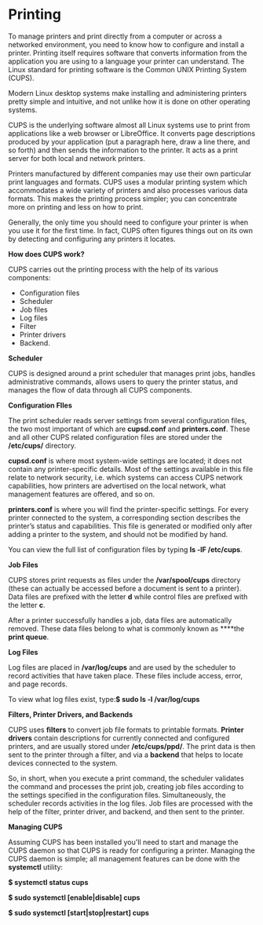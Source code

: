 # Printing

To manage printers and print directly from a computer or across a networked environment, you need to know how to configure and install a printer. Printing itself requires software that converts information from the application you are using to a language your printer can understand. The Linux standard for printing software is the Common UNIX Printing System (CUPS).

Modern Linux desktop systems make installing and administering printers pretty simple and intuitive, and not unlike how it is done on other operating systems.

CUPS is the underlying software almost all Linux systems use to print from applications like a web browser or LibreOffice. It converts page descriptions produced by your application (put a paragraph here, draw a line there, and so forth) and then sends the information to the printer. It acts as a print server for both local and network printers.

Printers manufactured by different companies may use their own particular print languages and formats. CUPS uses a modular printing system which accommodates a wide variety of printers and also processes various data formats. This makes the printing process simpler; you can concentrate more on printing and less on how to print.

Generally, the only time you should need to configure your printer is when you use it for the first time. In fact, CUPS often figures things out on its own by detecting and configuring any printers it locates.

**How does CUPS work?**

CUPS carries out the printing process with the help of its various components:

- Configuration files
- Scheduler
- Job files
- Log files
- Filter
- Printer drivers
- Backend.

**Scheduler**

CUPS is designed around a print scheduler that manages print jobs, handles administrative commands, allows users to query the printer status, and manages the flow of data through all CUPS components.

**Configuration FIles**

The print scheduler reads server settings from several configuration files, the two most important of which are **cupsd.conf** and **printers.conf**. These and all other CUPS related configuration files are stored under the **/etc/cups/** directory.

**cupsd.conf** is where most system-wide settings are located; it does not contain any printer-specific details. Most of the settings available in this file relate to network security, i.e. which systems can access CUPS network capabilities, how printers are advertised on the local network, what management features are offered, and so on.

**printers.conf** is where you will find the printer-specific settings. For every printer connected to the system, a corresponding section describes the printer’s status and capabilities. This file is generated or modified only after adding a printer to the system, and should not be modified by hand.

You can view the full list of configuration files by typing **ls -lF /etc/cups**.

**Job Files**

CUPS stores print requests as files under the **/var/spool/cups** directory (these can actually be accessed before a document is sent to a printer). Data files are prefixed with the letter **d** while control files are prefixed with the letter **c**.

After a printer successfully handles a job, data files are automatically removed. These data files belong to what is commonly known as ****the **print queue**.

**Log Files**

Log files are placed in **/var/log/cups** and are used by the scheduler to record activities that have taken place. These files include access, error, and page records.

To view what log files exist, type:**$ sudo ls -l /var/log/cups**

**Filters, Printer Drivers, and Backends**

CUPS uses **filters** to convert job file formats to printable formats. **Printer drivers** contain descriptions for currently connected and configured printers, and are usually stored under **/etc/cups/ppd/**. The print data is then sent to the printer through a filter, and via a **backend** that helps to locate devices connected to the system.

So, in short, when you execute a print command, the scheduler validates the command and processes the print job, creating job files according to the settings specified in the configuration files. Simultaneously, the scheduler records activities in the log files. Job files are processed with the help of the filter, printer driver, and backend, and then sent to the printer.

**Managing CUPS**

Assuming CUPS has been installed you'll need to start and manage the CUPS daemon so that CUPS is ready for configuring a printer. Managing the CUPS daemon is simple; all management features can be done with the **systemctl** utility:

**$ systemctl status cups**

**$ sudo systemctl [enable|disable] cups**

**$ sudo systemctl [start|stop|restart] cups**
